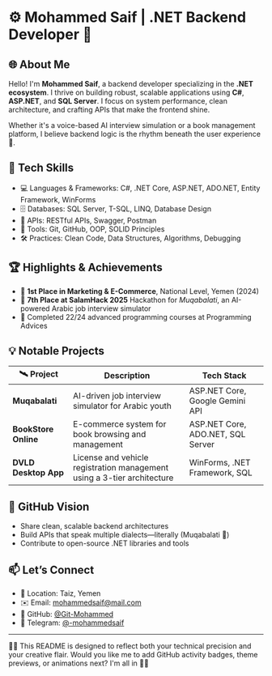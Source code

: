 # ⚙️ Mohammed Saif | .NET Backend Developer 🌟

## 🌐 About Me

Hello! I'm **Mohammed Saif**, a backend developer specializing in the **.NET ecosystem**. I thrive on building robust, scalable applications using **C#**, **ASP.NET**, and **SQL Server**. I focus on system performance, clean architecture, and crafting APIs that make the frontend shine.

Whether it's a voice-based AI interview simulation or a book management platform, I believe backend logic is the rhythm beneath the user experience 🌊.

## 🧠 Tech Skills

- 💻 Languages & Frameworks: C#, .NET Core, ASP.NET, ADO.NET, Entity Framework, WinForms  
- 🗄️ Databases: SQL Server, T-SQL, LINQ, Database Design  
- 🔌 APIs: RESTful APIs, Swagger, Postman  
- 📁 Tools: Git, GitHub, OOP, SOLID Principles  
- 🛠️ Practices: Clean Code, Data Structures, Algorithms, Debugging

## 🏆 Highlights & Achievements

- 🥇 **1st Place in Marketing & E-Commerce**, National Level, Yemen (2024)  
- 🥈 **7th Place at SalamHack 2025** Hackathon for *Muqabalati*, an AI-powered Arabic job interview simulator  
- 🚀 Completed 22/24 advanced programming courses at Programming Advices

## 💡 Notable Projects

| 🛰️ Project           | Description                                                                 | Tech Stack                         |
|----------------------|------------------------------------------------------------------------------|------------------------------------|
| **Muqabalati**        | AI-driven job interview simulator for Arabic youth                          | ASP.NET Core, Google Gemini API    |
| **BookStore Online**  | E-commerce system for book browsing and management                           | ASP.NET Core, ADO.NET, SQL Server  |
| **DVLD Desktop App**  | License and vehicle registration management using a 3-tier architecture      | WinForms, .NET Framework, SQL      |

## 🌠 GitHub Vision

- Share clean, scalable backend architectures  
- Build APIs that speak multiple dialects—literally (Muqabalati 👀)  
- Contribute to open-source .NET libraries and tools

## 📫 Let’s Connect

- 📍 Location: Taiz, Yemen  
- ✉️ Email: [mohammedsaif@mail.com](mailto:mohammedsaif@mail.com)  
- 🐙 GitHub: [@Git-Mohammed](https://github.com/Git-Mohammed)  
- 💬 Telegram: [@-mohammedsaif](https://t.me/-mohammedsaif)

---

🌊✨ This README is designed to reflect both your technical precision and your creative flair. Would you like me to add GitHub activity badges, theme previews, or animations next? I'm all in 🔧🚀  
